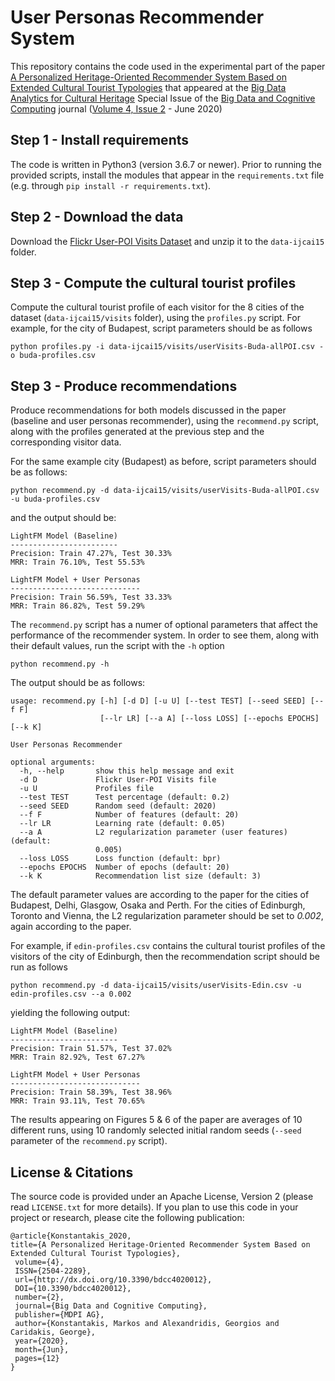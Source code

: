 # User Personas Recommender System

This repository contains the code used in the experimental part of the paper [A Personalized Heritage-Oriented Recommender System Based on Extended Cultural Tourist Typologies](https://doi.org/10.3390/bdcc4020012) that appeared at the [Big Data Analytics for Cultural Heritage](https://www.mdpi.com/journal/BDCC/special_issues/data_heritage) Special Issue of the [Big Data and Cognitive Computing](https://www.mdpi.com/journal/BDCC) journal ([Volume 4, Issue 2](https://www.mdpi.com/2504-2289/4/2) - June 2020)


## Step 1 - Install requirements

The code is written in Python3 (version 3.6.7 or newer). Prior to running the provided scripts, install the modules that appear in the ```requirements.txt``` file (e.g. through ```pip install -r requirements.txt```).

## Step 2 - Download the data

Download the [Flickr User-POI Visits Dataset](https://sites.google.com/site/limkwanhui/datacode#h.p_ID_65) and unzip it to the ```data-ijcai15``` folder.

## Step 3 - Compute the cultural tourist profiles

Compute the cultural tourist profile of each visitor for the 8 cities of the dataset (```data-ijcai15/visits``` folder), using the ```profiles.py``` script. For example, for the city of Budapest, script parameters should be as follows 
```
python profiles.py -i data-ijcai15/visits/userVisits-Buda-allPOI.csv -o buda-profiles.csv
```

## Step 3 - Produce recommendations

Produce recommendations for both models discussed in the paper (baseline and user personas recommender), using the ```recommend.py``` script, along with the profiles generated at the previous step and the corresponding visitor data. 

For the same example city (Budapest) as before, script parameters should be as follows:
```
python recommend.py -d data-ijcai15/visits/userVisits-Buda-allPOI.csv -u buda-profiles.csv
```
and the output should be:
```
LightFM Model (Baseline)
------------------------
Precision: Train 47.27%, Test 30.33%
MRR: Train 76.10%, Test 55.53%

LightFM Model + User Personas
-----------------------------
Precision: Train 56.59%, Test 33.33%
MRR: Train 86.82%, Test 59.29%
```

The ```recommend.py``` script has a numer of optional parameters that affect the performance of the recommender system. In order to see them, along with their default values, run the script with the ```-h``` option
```
python recommend.py -h
```
The output should be as follows:
```
usage: recommend.py [-h] [-d D] [-u U] [--test TEST] [--seed SEED] [--f F]
                    [--lr LR] [--a A] [--loss LOSS] [--epochs EPOCHS] [--k K]

User Personas Recommender

optional arguments:
  -h, --help       show this help message and exit
  -d D             Flickr User-POI Visits file
  -u U             Profiles file
  --test TEST      Test percentage (default: 0.2)
  --seed SEED      Random seed (default: 2020)
  --f F            Number of features (default: 20)
  --lr LR          Learning rate (default: 0.05)
  --a A            L2 regularization parameter (user features) (default:
                   0.005)
  --loss LOSS      Loss function (default: bpr)
  --epochs EPOCHS  Number of epochs (default: 20)
  --k K            Recommendation list size (default: 3)
```

The default parameter values are according to the paper for the cities of Budapest, Delhi, Glasgow, Osaka and Perth. For the cities of Edinburgh, Toronto and Vienna, the L2 regularization parameter should be set to *0.002*, again according to the paper. 

For example, if ```edin-profiles.csv``` contains the cultural tourist profiles of the visitors of the city of Edinburgh, then the recommendation script should be run as follows
```
python recommend.py -d data-ijcai15/visits/userVisits-Edin.csv -u edin-profiles.csv --a 0.002
```
yielding the following output:
```
LightFM Model (Baseline)
------------------------
Precision: Train 51.57%, Test 37.02%
MRR: Train 82.92%, Test 67.27%

LightFM Model + User Personas
-----------------------------
Precision: Train 58.39%, Test 38.96%
MRR: Train 93.11%, Test 70.65%
```

The results appearing on Figures 5 & 6 of the paper are averages of 10 different runs, using 10 randomly selected initial random seeds (```--seed``` parameter of the ```recommend.py``` script).

## License & Citations

The source code is provided under an Apache License, Version 2 (please read ```LICENSE.txt``` for more details). If you plan to use this code in your project or research, please cite the following publication:
```
@article{Konstantakis_2020, 
title={A Personalized Heritage-Oriented Recommender System Based on Extended Cultural Tourist Typologies}, 
 volume={4}, 
 ISSN={2504-2289}, 
 url={http://dx.doi.org/10.3390/bdcc4020012}, 
 DOI={10.3390/bdcc4020012}, 
 number={2}, 
 journal={Big Data and Cognitive Computing}, 
 publisher={MDPI AG}, 
 author={Konstantakis, Markos and Alexandridis, Georgios and Caridakis, George}, 
 year={2020}, 
 month={Jun}, 
 pages={12}
}
```